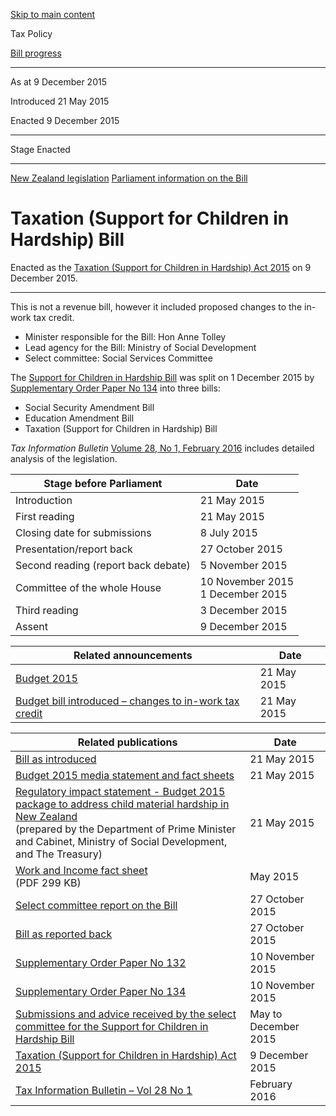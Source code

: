 [Skip to main content](#main-content-tp)

Tax Policy

[Bill progress](/bills)

* * *

As at 9 December 2015

Introduced 21 May 2015

Enacted 9 December 2015

* * *

Stage Enacted

* * *

[New Zealand legislation](https://legislation.govt.nz/bill/government/2015/0023C/latest/versions.aspx)
[Parliament information on the Bill](https://www.parliament.nz/en/pb/bills-and-laws/bills-proposed-laws/document/00DBHOH_BILL67953_1/taxation-support-for-children-in-hardship-bill)

Taxation (Support for Children in Hardship) Bill
================================================

Enacted as the [Taxation (Support for Children in Hardship) Act 2015](https://legislation.govt.nz/act/public/2015/0118/latest/whole.html)
 on 9 December 2015.

* * *

This is not a revenue bill, however it included proposed changes to the in-work tax credit.

*   Minister responsible for the Bill: Hon Anne Tolley
*   Lead agency for the Bill: Ministry of Social Development
*   Select committee: Social Services Committee

The [Support for Children in Hardship Bill](https://www.parliament.nz/en/pb/bills-and-laws/bills-proposed-laws/document/00DBHOH_BILL62975_1/support-for-children-in-hardship-bill)
 was split on 1 December 2015 by [Supplementary Order Paper No 134](https://legislation.govt.nz/sop/government/2015/0134/latest/whole.html)
 into three bills:

*   Social Security Amendment Bill
*   Education Amendment Bill
*   Taxation (Support for Children in Hardship) Bill

_Tax Information Bulletin_ [Volume 28, No 1, February 2016](https://www.taxtechnical.ird.govt.nz/tib/volume-28---2016/tib-vol28-no1)
 includes detailed analysis of the legislation.

| Stage before Parliament | Date |
| --- | --- |
| Introduction | 21 May 2015 |
| First reading | 21 May 2015 |
| Closing date for submissions | 8 July 2015 |
| Presentation/report back | 27 October 2015 |
| Second reading (report back debate) | 5 November 2015 |
| Committee of the whole House | 10 November 2015  <br>1 December 2015 |
| Third reading | 3 December 2015 |
| Assent | 9 December 2015 |

| Related announcements | Date |
| --- | --- |
| [Budget 2015](/news/2015/2015-05-21-budget-2015) | 21 May 2015 |
| [Budget bill introduced – changes to in-work tax credit](/news/2015/2015-05-21-budget-bill-introduced-changes-work-tax-credit) | 21 May 2015 |

| Related publications | Date |
| --- | --- |
| [Bill as introduced](https://legislation.govt.nz/bill/government/2015/0023/11.0/whole.html) | 21 May 2015 |
| [Budget 2015 media statement and fact sheets](https://www.beehive.govt.nz/release/790m-package-children-poorest-families) | 21 May 2015 |
| [Regulatory impact statement - Budget 2015 package to address child material hardship in New Zealand](https://dpmc.govt.nz/publications/regulatory-impact-statement-budget-2015-package-address-child-material-hardship-new)<br> (prepared by the Department of Prime Minister and Cabinet, Ministry of Social Development, and The Treasury) | 21 May 2015 |
| [Work and Income fact sheet](http://www.workandincome.govt.nz/documents/brochures/more-support-for-low-income-families-factsheet.pdf)<br> (PDF 299 KB) | May 2015 |
| [Select committee report on the Bill](https://www.parliament.nz/en/pb/sc/reports/document/51DBSCH_SCR66462_1/support-for-children-in-hardship-bill-23-2) | 27 October 2015 |
| [Bill as reported back](https://legislation.govt.nz/bill/government/2015/0023/15.0/whole.html) | 27 October 2015 |
| [Supplementary Order Paper No 132](https://legislation.govt.nz/sop/government/2015/0132/latest/whole.html) | 10 November 2015 |
| [Supplementary Order Paper No 134](https://legislation.govt.nz/sop/government/2015/0134/latest/whole.html) | 10 November 2015 |
| [Submissions and advice received by the select committee for the Support for Children in Hardship Bill](https://www.parliament.nz/en/pb/bills-and-laws/bills-proposed-laws/document/00DBHOH_BILL62975_1/tab/submissionsandadvice) | May to December 2015 |
| [Taxation (Support for Children in Hardship) Act 2015](https://legislation.govt.nz/act/public/2015/0118/latest/whole.html) | 9 December 2015 |
| [Tax Information Bulletin – Vol 28 No 1](https://www.taxtechnical.ird.govt.nz/tib/volume-28---2016/tib-vol28-no1) | February 2016 |